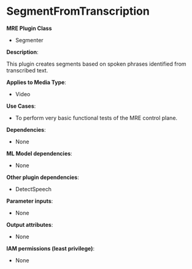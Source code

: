 # SegmentFromTranscription #

**MRE Plugin Class**
- Segmenter

**Description**:

This plugin creates segments based on spoken phrases identified from transcribed text.

**Applies to Media Type**:
- Video

**Use Cases**:
- To perform very basic functional tests of the MRE control plane.

**Dependencies**:
- None

**ML Model dependencies**:
- None

**Other plugin dependencies**:
- DetectSpeech

**Parameter inputs**:
- None

**Output attributes**:
- None

**IAM permissions (least privilege)**:
- None
